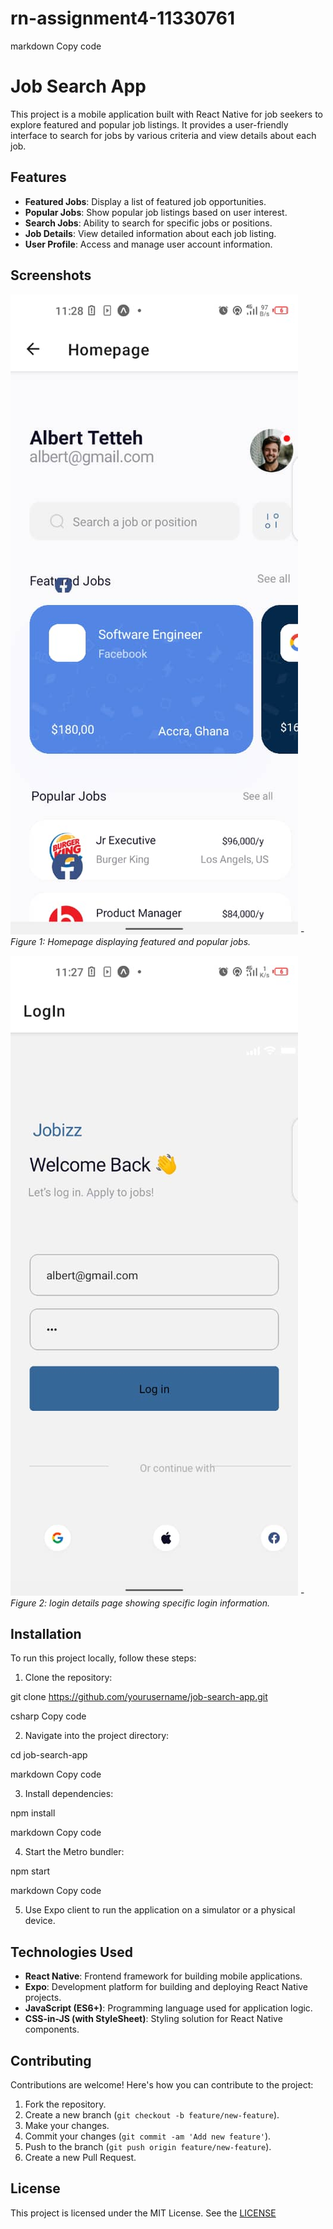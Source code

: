 # rn-assignment4-11330761
markdown
Copy code
# Job Search App

This project is a mobile application built with React Native for job seekers to explore featured and popular job listings. It provides a user-friendly interface to search for jobs by various criteria and view details about each job.

## Features

- **Featured Jobs**: Display a list of featured job opportunities.
- **Popular Jobs**: Show popular job listings based on user interest.
- **Search Jobs**: Ability to search for specific jobs or positions.
- **Job Details**: View detailed information about each job listing.
- **User Profile**: Access and manage user account information.

## Screenshots

![Homepage](./screenshots/Homepage.jpg)
-*Figure 1: Homepage displaying featured and popular jobs.*

![LoginPage](./screenshots/Loginpage.jpg)
-*Figure 2: login details page showing specific login information.*

## Installation

To run this project locally, follow these steps:

1. Clone the repository:

git clone https://github.com/yourusername/job-search-app.git

csharp
Copy code

2. Navigate into the project directory:

cd job-search-app

markdown
Copy code

3. Install dependencies:

npm install

markdown
Copy code

4. Start the Metro bundler:

npm start

markdown
Copy code

5. Use Expo client to run the application on a simulator or a physical device.

## Technologies Used

- **React Native**: Frontend framework for building mobile applications.
- **Expo**: Development platform for building and deploying React Native projects.
- **JavaScript (ES6+)**: Programming language used for application logic.
- **CSS-in-JS (with StyleSheet)**: Styling solution for React Native components.

## Contributing

Contributions are welcome! Here's how you can contribute to the project:

1. Fork the repository.
2. Create a new branch (`git checkout -b feature/new-feature`).
3. Make your changes.
4. Commit your changes (`git commit -am 'Add new feature'`).
5. Push to the branch (`git push origin feature/new-feature`).
6. Create a new Pull Request.

## License

This project is licensed under the MIT License. See the [LICENSE](./LICENSE)